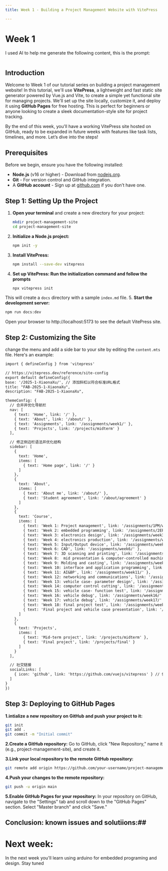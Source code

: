 ```yaml
---
title: Week 1 - Building a Project Management Website with VitePress

---
```


# Week 1

I used AI to help me generate the following content, this is the prompt:

```give me a script of a .mts/.md file, it should be a page about a tutorial building a website using vitepress for project management. it should include several contents: the title should be "week 1", several sections including introduction and steps. and this vitepress site is made via github
```

## Introduction

Welcome to Week 1 of our tutorial series on building a project management website! In this tutorial, we'll use **VitePress**, a lightweight and fast static site generator powered by Vue.js and Vite, to create a simple yet functional site for managing projects. We'll set up the site locally, customize it, and deploy it using **GitHub Pages** for free hosting. This is perfect for beginners or anyone looking to create a sleek documentation-style site for project tracking.

By the end of this week, you'll have a working VitePress site hosted on GitHub, ready to be expanded in future weeks with features like task lists, timelines, and more. Let’s dive into the steps!

## Prerequisites

Before we begin, ensure you have the following installed:
- **Node.js** (v16 or higher) - Download from [nodejs.org](https://nodejs.org/).
- **Git** - For version control and GitHub integration.
- A **GitHub account** - Sign up at [github.com](https://github.com/) if you don’t have one.

## Step 1: Setting Up the Project

1. **Open your terminal** and create a new directory for your project:
   ```bash
   mkdir project-management-site
   cd project-management-site
   ```
   
2. **Initialize a Node.js project:** 
   ```bash
   npm init -y
   ```

3. **Install VitePress:**
   ```bash
   npm install --save-dev vitepress
   ```

4. **Set up VitePress: Run the initialization command and follow the prompts**
   ```bash
   npx vitepress init
   ```   
  This will create a `docs` directory with a sample `index.md` file.
5. **Start the development server:**
   ```bash
   npm run docs:dev
   ```
   
  Open your browser to http://localhost:5173 to see the default VitePress site.

## Step 2: Customizing the Site
change the menu and add a side bar to your site by editing the `content.mts` file. Here's an example:
  ```markdown
  import { defineConfig } from 'vitepress'

// https://vitepress.dev/reference/site-config
export default defineConfig({
  base: '/2025-1-XiaonaXu/', // 添加斜杠以符合标准URL格式
  title: "FAB-2025-1-XiaonaXu",
  description: "FAB-2025-1-XiaonaXu",
  
  themeConfig: {
    // 合并并优化导航栏
    nav: [
      { text: 'Home', link: '/' },
      { text: 'About', link: '/about/' },
      { text: 'Assignments', link: '/assignments/week1/' },
      { text: 'Projects', link: '/projects/midterm' }
    ],

    // 修正侧边栏语法并优化结构
    sidebar: [
      {
        text: 'Home',
        items: [
          { text: 'Home page', link: '/' }
        ]
      },
      {
        text: 'About',
        items: [
          { text: 'About me', link: '/about/' },
          { text: 'Student agreement', link: '/about/agreement' }
        ]
      },
      {
        text: 'Course',
        items: [
          { text: 'Week 1: Project management', link: '/assignments/1PM/week1.md' },
          { text: 'Week 2: embedded programming', link: '/assignments/2EP/week2.md' },
          { text: 'Week 3: electronics design', link: '/assignments/week3' },
          { text: 'Week 4: electronics production', link: '/assignments/week4' },
          { text: 'Week 5: Input/Output device', link: '/assignments/week5/' },
          { text: 'Week 6: CAD', link: '/assignments/week6/' },
          { text: 'Week 7: 3D scanning and printing', link: '/assignments/week7/' },
          { text: 'Week 8: 	mid presentation & computer-controlled machining', link: '/assignments/week8/' },
          { text: 'Week 9: Molding and casting', link: '/assignments/week9/' },
          { text: 'Week 10: interface and application programming', link: '/assignments/week10/' },
          { text: 'Week 11: AI&BP', link: '/assignments/week11/' },
          { text: 'Week 12: networking and communications', link: '/assignments/week12/' },
          { text: 'Week 13: vehicle case- parameter design', link: '/assignments/week13/' },
          { text: 'Week 14: computer control cutting', link: '/assignments/week14/' },
          { text: 'Week 15: vehicle case- function test', link: '/assignments/week15/' },
          { text: 'Week 16: vehicle debug', link: '/assignments/week16/' },
          { text: 'Week 17: vehicle debug', link: '/assignments/week17/' },
          { text: 'Week 18: final project test', link: '/assignments/week18/' },
          { text: 'Final project and vehicle case presentation', link: '/assignments/week19/' }
        ]
      },
      {
        text: 'Projects',
        items: [
          { text: 'Mid-term project', link: '/projects/midterm' },
          { text: 'Final project', link: '/projects/final' }
        ]
      }
    ],

    // 社交链接
    socialLinks: [
      { icon: 'github', link: 'https://github.com/vuejs/vitepress' } // 修改为你自己的GitHub链接
    ]
  }
})
  ```
## Step 3: Deploying to GitHub Pages
**1.intialize a new repository on GitHub and push your project to it:**
```bash
git init
git add .
git commit -m "Initial commit"
```
**2.Create a GitHub repository:**
Go to GitHub, click "New Repository," name it (e.g., project-management-site), and create it.

**3.Link your local repository to the remote GitHub repository:**
```bash
git remote add origin https://github.com/your-username/project-management-site.git
```
**4.Push your changes to the remote repository:**
```bash
git push -u origin main
```
**5.Enable GitHub Pages for your repository:**
In your repository on GitHub, navigate to the "Settings" tab and scroll down to the "GitHub Pages" section. Select "Master branch" and click "Save."

## Conclusion: known issues and solutiions:##

# Next week:

In the next week you'll learn using arduino for embedded programing and design. Stay tuned





